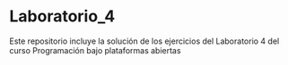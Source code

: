 # Laboratorio_4
Este repositorio incluye la solución de los ejercicios del Laboratorio 4 del curso Programación bajo plataformas abiertas

